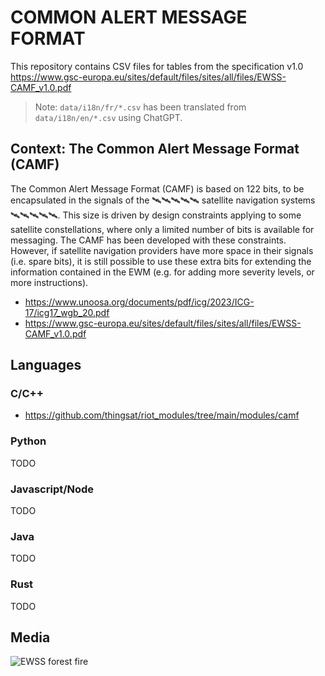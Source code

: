 # COMMON ALERT MESSAGE FORMAT

This repository contains CSV files for tables from the specification v1.0 https://www.gsc-europa.eu/sites/default/files/sites/all/files/EWSS-CAMF_v1.0.pdf

> Note: `data/i18n/fr/*.csv` has been translated from `data/i18n/en/*.csv` using ChatGPT.

## Context: The Common Alert Message Format (CAMF)

The Common Alert Message Format (CAMF) is based on 122 bits, to be encapsulated in the signals of the 🛰️🛰️🛰️🛰️🛰️ satellite navigation systems 🛰️🛰️🛰️🛰️🛰️. This size is driven by design constraints applying to some satellite constellations, where only a limited number of bits is available for messaging. The CAMF has been developed with these constraints. However, if satellite navigation providers have more space in their signals (i.e. spare bits), it is still possible to use these extra bits for extending the information contained in the EWM (e.g. for adding more severity levels, or more instructions).

* https://www.unoosa.org/documents/pdf/icg/2023/ICG-17/icg17_wgb_20.pdf
* https://www.gsc-europa.eu/sites/default/files/sites/all/files/EWSS-CAMF_v1.0.pdf

## Languages

### C/C++

* https://github.com/thingsat/riot_modules/tree/main/modules/camf

### Python

TODO

### Javascript/Node

TODO

### Java

TODO

### Rust

TODO


## Media

![EWSS forest fire](https://air.imag.fr/images/a/a8/EWSS-01.jpg)
